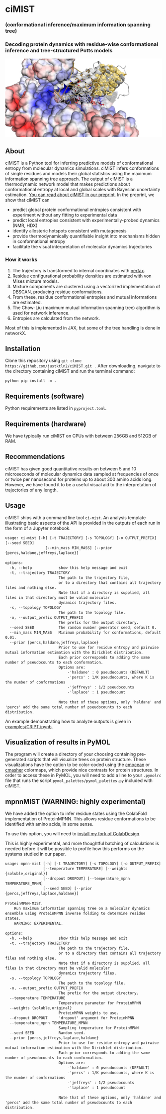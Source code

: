 # ciMIST
### (conformational inference/maximum information spanning tree)

### Decoding protein dynamics with residue-wise conformational inference and tree-structured Potts models

<img src="https://github.com/justktln2/ciMIST/blob/main/images/GR_on_HSP90.png" width=600>

## About
ciMIST is a Python tool for inferring predictive models of conformational entropy from molecular dynamics simulations.
ciMIST infers conformations of single residues and models their global statistics using the maximum information spanning tree approach.
The output of ciMIST is a thermodynamic network model that makes predictions about conformational entropy at local and global scales with Bayesian uncertainty estimation.
[You can read about ciMIST in our preprint](https://www.biorxiv.org/content/10.1101/2025.05.28.656549v2). In the preprint, we show that ciMIST can

- predict global protein conformational entropies consistent with experiment without any fitting to experimental data
- predict local entropies consistent with experimentally-probed dynamics (NMR, HDX)
- identify allosteric hotspots consistent with mutagenesis
- provide thermodynamically quantifiable insight into mechanisms hidden in conformational entropy
- facilitate the visual interpretation of molecular dynamics trajectories

### How it works
1. The trajectory is transformed to internal coordinates with [nerfax](https://github.com/PeptoneLtd/nerfax).
2. Residue configurational probability densities are estimated with von Mises mixture models.
3. Mixture components are clustered using a vectorized implementation of DBSCAN, producing residue conformations.
4. From these, residue conformational entropies and mutual informations are estimated.
5. The Chow-Liu (maximum mutual information spanning tree) algorithm is used for network inference.
6. Entropies are calculated from the network.

Most of this is implemented in JAX, but some of the tree handling is done in networkX.

## Installation
Clone this repository using `git clone https://github.com/justktln2/ciMIST.git .`
After downloading, navigate to the directory containing ciMIST and run the terminal command:
```
python pip install -m .
```

## Requirements (software)
Python requirements are listed in `pyproject.toml`.

## Requirements (hardware)
We have typically run ciMIST on CPUs with between 256GB and 512GB of RAM.

## Recommendations
ciMIST has given good quantitative results on between 5 and 10 microseconds of molecular dynamics data sampled at frequencies of once or twice per nanosecond for proteins up to about 300 amino acids long. However, we have found it to be a useful visual aid to the interpretation of trajectories of any length.

## Usage
ciMIST ships with a command line tool `ci-mist`. An analysis template illustrating basic aspects of the API is provided in the outputs of each run in the form of a Jupyter notebook.

```
usage: ci-mist [-h] [-t TRAJECTORY] [-s TOPOLOGY] [-o OUTPUT_PREFIX] [--seed SEED]
                  [--min_mass MIN_MASS] [--prior {percs,haldane,jeffreys,laplace}]

options:
  -h, --help            show this help message and exit
  -t, --trajectory TRAJECTORY
                        The path to the trajectory file,
                        or to a directory that contains all trajectory files and nothing else.
                        Note that if a directory is supplied, all files in that directory must be valid molecular
                        dynamics trajectory files.
  -s, --topology TOPOLOGY
                        The path to the topology file.
  -o, --output_prefix OUTPUT_PREFIX
                        The prefix for the output directory.
  --seed SEED           The random number generator seed, default 0.
  --min_mass MIN_MASS   Minimum probability for conformations, default 0.01.
  --prior {percs,haldane,jeffreys,laplace}
                        Prior to use for residue entropy and pairwise mutual information estimation with the Dirichlet distribution.
                        Each prior corresponds to adding the same number of pseudocounts to each conformation.
                        Options are:
                            -'haldane' : 0 pseudocounts (DEFAULT)
                            -'percs' : 1/K pseudocounts, where K is the number of conformations
                            -'jeffreys' : 1/2 pseudocounts
                            -'laplace' : 1 pseudocount
                            
                        Note that of these options, only 'haldane' and 'percs' add the same total number of pseudocounts to each distribution.

```

An example demonstrating how to analyze outputs is given in [examples/CRIPT.ipynb](examples/CRIPT.ipynb).

## Visualization of results in PyMOL
The program will create a directory of your choosing containing pre-generated scripts that will visualize trees on protein structure.
These visualizations have the option to be color-coded using the [cmocean](https://matplotlib.org/cmocean/) or [cmasher](https://github.com/1313e/CMasher) colormaps, which provide nice contrasts for protein structures.
In order to access these in PyMOL, you will need to add a line to your `.pymolrc` file that runs the script `pymol_palettes/pymol_palettes.py` included with ciMIST.

## mpnnMIST (WARNING: highly experimental)
We have added the option to infer residue states using the ColabFold implementation of ProteinMPNN. This allows residue conformations to be identified with amino acids, in some sense. 

To use this option, you will need to [install my fork of ColabDesign](https://github.com/justktln2/ColabDesign).

This is highly experimental, and more thoughtful batching of calculations is needed before it will be possible to profile how this performs on the systems studied in our paper.

```
usage: mpnn-mist [-h] [-t TRAJECTORY] [-s TOPOLOGY] [-o OUTPUT_PREFIX]
                 [--temperature TEMPERATURE] [--weights {soluble,original}]
                 [--dropout DROPOUT] [--temperature_mpnn TEMPERATURE_MPNN]
                 [--seed SEED] [--prior {percs,jeffreys,laplace,haldane}]

ProteinMPNN-MIST.
    Run maximum information spanning tree on a molecular dynamics ensemble using ProteinMPNN inverse folding to determine residue states.
    WARNING: EXPERIMENTAL.

options:
  -h, --help            show this help message and exit
  -t, --trajectory TRAJECTORY
                        The path to the trajectory file,
                        or to a directory that contains all trajectory files and nothing else.
                        Note that if a directory is supplied, all files in that directory must be valid molecular
                        dynamics trajectory files.
  -s, --topology TOPOLOGY
                        The path to the topology file.
  -o, --output_prefix OUTPUT_PREFIX
                        The prefix for the output directory.
  --temperature TEMPERATURE
                        Temperature parameter for ProteinMPNN
  --weights {soluble,original}
                        ProteinMPNN weights to use.
  --dropout DROPOUT     'dropout' argument for ProteinMPNN
  --temperature_mpnn TEMPERATURE_MPNN
                        Sampling temperature for ProteinMPNN
  --seed SEED           Random seed.
  --prior {percs,jeffreys,laplace,haldane}
                        Prior to use for residue entropy and pairwise mutual information estimation with the Dirichlet distribution.
                        Each prior corresponds to adding the same number of pseudocounts to each conformation.
                        Options are:
                            -'haldane' : 0 pseudocounts (DEFAULT)
                            -'percs' : 1/K pseudocounts, where K is the number of conformations
                            -'jeffreys' : 1/2 pseudocounts
                            -'laplace' : 1 pseudocount
                            
                        Note that of these options, only 'haldane' and 'percs' add the same total number of pseudocounts to each distribution.
```
